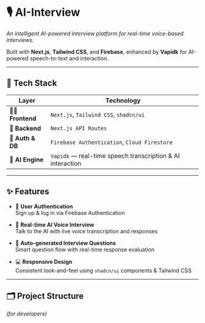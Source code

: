 # 🎙️ **AI-Interview**

*An intelligent AI-powered interview platform for real-time voice-based interviews.*

Built with **Next.js**, **Tailwind CSS**, and **Firebase**, enhanced by **Vapidk** for AI-powered speech-to-text and interaction.

---

## 🚀 **Tech Stack**

| Layer            | Technology                                                                 |
|------------------|----------------------------------------------------------------------------|
| 🧑‍💻 **Frontend**   | `Next.js`, `Tailwind CSS`, `shadcn/ui`                                      |
| 🔧 **Backend**     | `Next.js API Routes`                                                       |
| 🔐 **Auth & DB**   | `Firebase Authentication`, `Cloud Firestore`                               |
| 🧠 **AI Engine**   | `Vapidk` — real-time speech transcription & AI interaction                 |

---

## ✨ **Features**

- 🔐 **User Authentication**  
  Sign up & log in via Firebase Authentication

- 🎤 **Real-time AI Voice Interview**  
  Talk to the AI with live voice transcription and responses

- 🧠 **Auto-generated Interview Questions**  
  Smart question flow with real-time response evaluation

- 💻 **Responsive Design**  
  Consistent look-and-feel using `shadcn/ui` components & Tailwind CSS

---

## 🗂️ **Project Structure**
*(for developers)*

